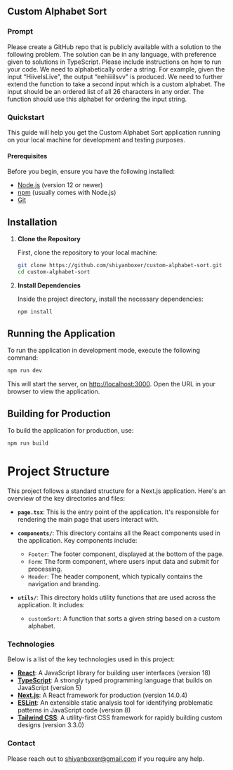 ## Custom Alphabet Sort

### Prompt

Please create a GitHub repo that is publicly available with a solution to the following problem. The solution can be in any language, with preference given to solutions in TypeScript. Please include instructions on how to run your code.
We need to alphabetically order a string. For example, given the input “HiiveIsLive", the output “eehiiiilsvv" is produced.
We need to further extend the function to take a second input which is a custom alphabet. The input should be an ordered list of all 26 characters in any order. The function should use this alphabet for ordering the input string.


### Quickstart

This guide will help you get the Custom Alphabet Sort application running on your local machine for development and testing purposes.

#### Prerequisites

Before you begin, ensure you have the following installed:
- [Node.js](https://nodejs.org/) (version 12 or newer)
- [npm](https://www.npmjs.com/) (usually comes with Node.js)
- [Git](https://git-scm.com/)

## Installation

1. **Clone the Repository**
   
   First, clone the repository to your local machine:

   ```bash
   git clone https://github.com/shiyanboxer/custom-alphabet-sort.git
   cd custom-alphabet-sort
   ```

2. **Install Dependencies**
   
   Inside the project directory, install the necessary dependencies:

   ```bash
   npm install
   ```

## Running the Application

To run the application in development mode, execute the following command:

```bash
npm run dev
```

This will start the server, on [http://localhost:3000](http://localhost:3000). Open the URL in your browser to view the application.

## Building for Production

To build the application for production, use:

```bash
npm run build
```


# Project Structure

This project follows a standard structure for a Next.js application. Here's an overview of the key directories and files:

- **`page.tsx`**: This is the entry point of the application. It's responsible for rendering the main page that users interact with.

- **`components/`**: This directory contains all the React components used in the application. Key components include:
  - `Footer`: The footer component, displayed at the bottom of the page.
  - `Form`: The form component, where users input data and submit for processing.
  - `Header`: The header component, which typically contains the navigation and branding.

- **`utils/`**: This directory holds utility functions that are used across the application. It includes:
  - `customSort`: A function that sorts a given string based on a custom alphabet.


### Technologies
Below is a list of the key technologies used in this project:

- **[React](https://reactjs.org/)**: A JavaScript library for building user interfaces (version 18)
- **[TypeScript](https://www.typescriptlang.org/)**: A strongly typed programming language that builds on JavaScript (version 5)
- **[Next.js](https://nextjs.org/)**: A React framework for production (version 14.0.4)
- **[ESLint](https://eslint.org/)**: An extensible static analysis tool for identifying problematic patterns in JavaScript code (version 8)
- **[Tailwind CSS](https://tailwindcss.com/)**: A utility-first CSS framework for rapidly building custom designs (version 3.3.0)


### Contact
Please reach out to shiyanboxer@gmail.com if you require any help.
